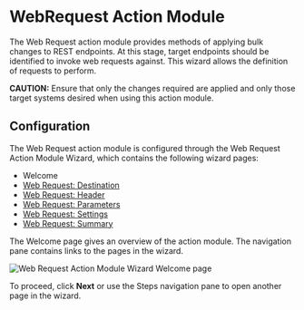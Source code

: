 # WebRequest Action Module

The Web Request action module provides methods of applying bulk changes to REST endpoints. At this stage, target endpoints should be identified to invoke web requests against. This wizard allows the definition of requests to perform.

__CAUTION:__ Ensure that only the changes required are applied and only those target systems desired when using this action module.

## Configuration

The Web Request action module is configured through the Web Request Action Module Wizard, which contains the following wizard pages:

- Welcome
- [Web Request: Destination](/docs/accessanalyzer/accessanalyzer/enterpriseauditor/admin/action/webrequest/destination.md)
- [Web Request: Header](/docs/accessanalyzer/accessanalyzer/enterpriseauditor/admin/action/webrequest/header.md)
- [Web Request: Parameters](/docs/accessanalyzer/accessanalyzer/enterpriseauditor/admin/action/webrequest/parameters.md)
- [Web Request: Settings](/docs/accessanalyzer/accessanalyzer/enterpriseauditor/admin/action/webrequest/settings.md)
- [Web Request: Summary](/docs/accessanalyzer/accessanalyzer/enterpriseauditor/admin/action/webrequest/summary.md)

The Welcome page gives an overview of the action module. The navigation pane contains links to the pages in the wizard.

![Web Request Action Module Wizard Welcome page](/img/product_docs/activitymonitor/activitymonitor/install/welcome.png)

To proceed, click __Next__ or use the Steps navigation pane to open another page in the wizard.
